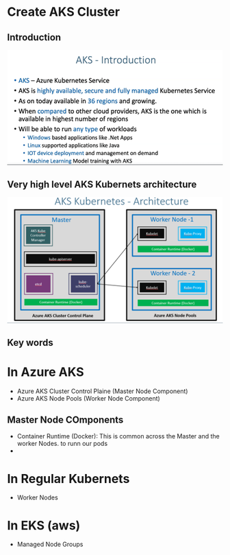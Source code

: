 # Create AKS Cluster
## Introduction
![](2022-11-21-14-41-59.png)
## Very high level AKS Kubernets architecture
![](2022-11-21-14-47-16.png)
## Key words 
# In Azure AKS
* Azure AKS Cluster Control Plaine (Master Node Component)
* Azure AKS Node Pools (Worker Node Component)
## Master Node COmponents
* Container Runtime (Docker): This is common across the Master and the worker Nodes. to runn our pods 
*
# In Regular Kubernets 
* Worker Nodes

# In EKS (aws)
* Managed Node Groups 